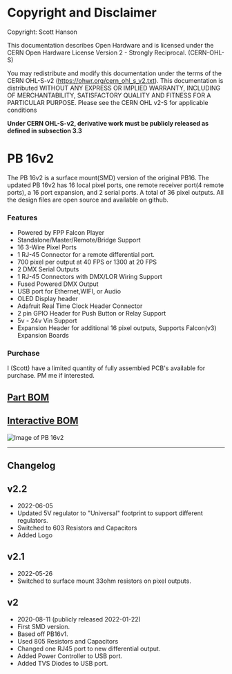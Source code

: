 # Copyright and Disclaimer
Copyright: Scott Hanson

This documentation describes Open Hardware and is licensed under the CERN Open Hardware License Version 2 - Strongly Reciprocal. (CERN-OHL-S)

You may redistribute and modify this documentation under the terms of the CERN OHL-S-v2 (https://ohwr.org/cern_ohl_s_v2.txt). This documentation is distributed WITHOUT ANY EXPRESS OR IMPLIED WARRANTY, INCLUDING OF MERCHANTABILITY, SATISFACTORY QUALITY AND FITNESS FOR A PARTICULAR PURPOSE. Please see the CERN OHL v2-S for applicable conditions

**Under CERN OHL-S-v2, derivative work must be publicly released as defined in subsection 3.3**

# PB 16v2

The PB 16v2 is a surface mount(SMD) version of the original PB16. The updated PB 16v2 has 16 local pixel ports, one remote receiver port(4 remote ports), a 16 port expansion, and 2 serial ports. A total of 36 pixel outputs. All the design files are open source and available on github.

### Features
* Powered by FPP Falcon Player
* Standalone/Master/Remote/Bridge Support
* 16 3-Wire Pixel Ports
* 1 RJ-45 Connector for a remote differential port.
* 700 pixel per output at 40 FPS or 1300 at 20 FPS
* 2 DMX Serial Outputs
* 1 RJ-45 Connectors with DMX/LOR Wiring Support
* Fused Powered DMX Output
* USB port for Ethernet,WIFI, or Audio
* OLED Display header
* Adafruit Real Time Clock Header Connector
* 2 pin GPIO Header for Push Button or Relay Support
* 5v - 24v Vin Support
* Expansion Header for additional 16 pixel outputs, Supports Falcon(v3) Expansion Boards

### Purchase
I (Scott) have a limited quantity of fully assembled PCB's available for purchase. PM me if interested.

## [Part BOM](https://github.com/computergeek1507/PB_16/raw/master/PB_16v2_SMD/PB_16_BOM.ods)

## [Interactive BOM](https://computergeek1507.github.io/PB_16/PB_16v2_SMD/bom/ibom)

![Image of PB 16v2](https://github.com/computergeek1507/PB_16/raw/master/PB_16v2_SMD/Real_PB_16v2.jpg)

---
## Changelog

v2.2
-
* 2022-06-05
* Updated 5V regulator to "Universal" footprint to support different regulators.
* Switched to 603 Resistors and Capacitors
* Added Logo

v2.1
-
* 2022-05-26
* Switched to surface mount 33ohm resistors on pixel outputs.

v2
-
* 2020-08-11 (publicly released 2022-01-22)
* First SMD version.
* Based off PB16v1.
* Used 805 Resistors and Capacitors
* Changed one RJ45 port to new differential output.
* Added Power Controller to USB port.
* Added TVS Diodes to USB port.